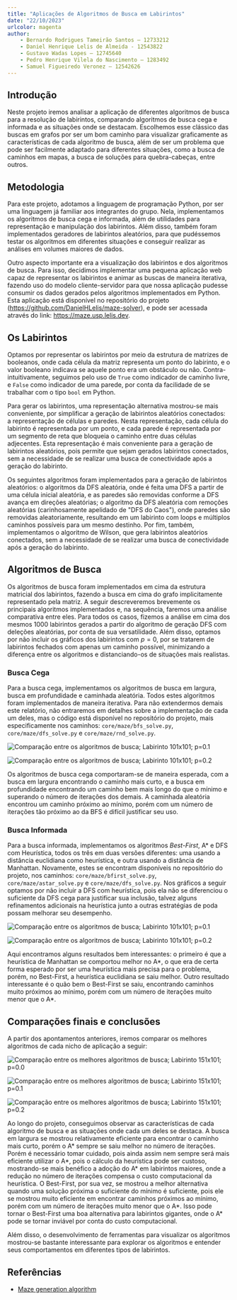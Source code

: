 ```yaml
---
title: "Aplicações de Algoritmos de Busca em Labirintos"
date: "22/10/2023"
urlcolor: magenta
author: 
    - Bernardo Rodrigues Tameirão Santos – 12733212
    - Daniel Henrique Lelis de Almeida - 12543822
    - Gustavo Wadas Lopes – 12745640
    - Pedro Henrique Vilela do Nascimento – 1283492
    - Samuel Figueiredo Veronez – 12542626
---
```


## Introdução

Neste projeto iremos analisar a aplicação de diferentes algoritmos de busca para a resolução de labirintos, comparando algoritmos de busca cega e informada e
as situações onde se destacam. Escolhemos esse clássico das buscas em grafos por ser um bom caminho para visualizar graficamente as características de cada 
algoritmo de busca, além de ser um problema que pode ser facilmente adaptado para diferentes situações, como a busca de caminhos em mapas, a busca de soluções
para quebra-cabeças, entre outros.

## Metodologia

Para este projeto, adotamos a linguagem de programação Python, por ser uma linguagem já familiar aos integrantes do grupo. Nela, implementamos os algoritmos de
busca cega e informada, além de utilidades para representação e manipulação dos labirintos. Além disso, também foram implementados geradores de labirintos aleatórios,
para que pudéssemos testar os algoritmos em diferentes situações e conseguir realizar as análises em volumes maiores de dados.

Outro aspecto importante era a visualização dos labirintos e dos algoritmos de busca. Para isso, decidimos implementar uma pequena aplicação web capaz de representar
os labirintos e animar as buscas de maneira iterativa, fazendo uso do modelo cliente-servidor para que nossa aplicação pudesse consumir os dados gerados pelos algoritmos
implementados em Python. Esta aplicação está disponível no repositório do projeto (<https://github.com/DanielHLelis/maze-solver>), e pode ser acessada através do link: <https://maze.usp.lelis.dev>.

## Os Labirintos


Optamos por representar os labirintos por meio da estrutura de matrizes de booleanos, onde cada célula da matriz representa um ponto do labirinto, e o valor booleano
indicava se aquele ponto era um obstáculo ou não. Contra-intuitivamente, seguimos pelo uso de `True` como indicador de caminho livre, e `False` como indicador de uma
parede, por conta da facilidade de se trabalhar com o tipo `bool` em Python.

Para gerar os labirintos, uma representação alternativa mostrou-se mais conveniente, por simplificar a geração de labirintos aleatórios conectados: a representação
de células e paredes. Nesta representação, cada célula do labirinto é representada por um ponto, e cada parede é representada por um segmento de reta que bloqueia
o caminho entre duas células adjecentes. Esta representação é mais conveniente para a geração de labirintos aleatórios, pois permite que sejam gerados labirintos
conectados, sem a necessidade de se realizar uma busca de conectividade após a geração do labirinto.

Os seguintes algoritmos foram implementados para a geração de labirintos aleatórios: o algoritmos da DFS aleatória, onde é feita uma DFS a partir de uma célula inicial
aleatória, e as paredes são removidas conforme a DFS avança em direções aleatórias; o algoritmo da DFS aleatória com remoções aleatórias (carinhosamente apelidado de 
"DFS do Caos"), onde paredes são removidas aleatoriamente, resultando em um labirinto com loops e múltiplos caminhos possíveis para um mesmo destinho. Por fim, também,
implementamos o algoritmo de Wilson, que gera labirintos aleatórios conectados, sem a necessidade de se realizar uma busca de conectividade após a geração do labirinto.

## Algoritmos de Busca

Os algoritmos de busca foram implementados em cima da estrutura matricial dos labirintos, fazendo a busca em cima do grafo implicitamente representado pela matriz. A seguir
descreveremos brevemente os principais algoritmos implementados e, na sequência, faremos uma análise comparativa entre eles. Para todos os casos, fizemos a análise em cima dos mesmos 1000 labirintos gerados a partir do algoritmo de geração DFS com deleções aleatórias, por conta de sua versatilidade. Além disso,
optamos por não incluir os gráficos dos labirintos com $p=0$, por se tratarem de labirintos fechados com apenas um caminho possível, minimizando a diferença entre os algoritmos e distanciando-os de situações mais realistas.



### Busca Cega

Para a busca cega, implementamos os algoritmos de busca em largura, busca em profundidade e caminhada aleatória. Todos estes algoritmos foram implementados de maneira iterativa. Para não extendermos demais este relatório, não entraremos em detalhes sobre a implementação de cada um deles, mas o código está disponível no repositório do projeto, mais especificamente nos caminhos: `core/maze/bfs_solve.py`, `core/maze/dfs_solve.py`
e `core/maze/rnd_solve.py`.

![Comparação entre os algoritmos de busca; Labirinto 101x101; p=0.1](assets/blind_101_01.png)

![Comparação entre os algoritmos de busca; Labirinto 101x101; p=0.2](assets/blind_101_02.png)

Os algoritmos de busca cega comportaram-se de maneira esperada, com a busca em largura encontrando o caminho mais curto, e a busca em profundidade encontrando um caminho bem mais longo do que o mínimo e superando o número de iterações dos demais. A caminhada aleatória encontrou um caminho próximo ao mínimo, porém com um
número de iterações tão próximo ao da BFS é difícil justificar seu uso.

### Busca Informada

Para a busca informada, implementamos os algoritmos *Best-First*, A* e DFS com Heurística, todos os três
em duas versões diferentes: uma usando a distância euclidiana como heurística, e outra usando a distância
de Manhattan. Novamente, estes se encontram disponíveis no repositório do projeto, nos caminhos: `core/maze/bfirst_solve.py`, `core/maze/astar_solve.py` e `core/maze/dfs_solve.py`. Nos gráficos a seguir optamos por não incluir a DFS com heurística, pois ela não se diferenciou o suficiente da DFS cega para justificar sua inclusão, talvez alguns refinamentos adicionais na heurística junto a outras estratégias de poda possam
melhorar seu desempenho.

![Comparação entre os algoritmos de busca; Labirinto 101x101; p=0.1](assets/informed_101_01.png)

![Comparação entre os algoritmos de busca; Labirinto 101x101; p=0.2](assets/informed_101_02.png)

Aqui encontramos alguns resultados bem interessantes: o primeiro é que a heurística de Manhattan se comportou
melhor no A*, o que era de certa forma esperado por ser uma heurística mais precisa para o problema, porém, no
Best-First, a heurística euclidiana se saiu melhor. Outro resultado interessante é o quão bem o Best-First se
saiu, encontrando caminhos muito próximos ao mínimo, porém com um número de iterações muito menor que o A*.

## Comparações finais e conclusões

A partir dos apontamentos anteriores, iremos comparar os melhores algoritmos de cada nicho de aplicação a seguir:

![Comparação entre os melhores algoritmos de busca; Labirinto 151x101; p=0.0](assets/best_151_00.png)

![Comparação entre os melhores algoritmos de busca; Labirinto 151x101; p=0.1](assets/best_151_01.png)

![Comparação entre os melhores algoritmos de busca; Labirinto 151x101; p=0.2](assets/best_151_02.png)

Ao longo do projeto, conseguimos observar as características de cada algoritmo de busca e as situações onde cada um deles se destaca. A busca em largura se mostrou relativamente eficiente para encontrar o caminho mais
curto, porém o A* sempre se saiu melhor no número de iterações. Porém é necessário tomar cuidado, pois ainda
assim nem sempre será mais eficiente utilizar o A*, pois o cálculo da heurística pode ser custoso, mostrando-se
mais benéfico a adoção do A* em labirintos maiores, onde a redução no número de iterações compensa o custo
computacional da heurística. O Best-First, por sua vez, se mostrou a melhor alternativa quando uma solução próxima o suficiente do mínimo é suficiente, pois ele se mostrou muito eficiente em encontrar caminhos próximos ao mínimo, porém com um número de iterações muito menor que o A*. Isso pode tornar o Best-First uma boa alternativa para labirintos gigantes, onde o A* pode se tornar inviável por conta do custo computacional.

Além disso, o desenvolvimento de ferramentas para visualizar os algoritmos mostrou-se bastante interessante
para explorar os algoritmos e entender seus comportamentos em diferentes tipos de labirintos.

## Referências

- [Maze generation algorithm](https://en.wikipedia.org/wiki/Maze_generation_algorithm)
